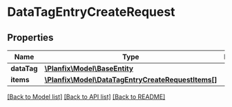 # DataTagEntryCreateRequest

## Properties
Name | Type | Description | Notes
------------ | ------------- | ------------- | -------------
**dataTag** | [**\Planfix\Model\BaseEntity**](BaseEntity.md) |  | [optional] 
**items** | [**\Planfix\Model\DataTagEntryCreateRequestItems[]**](DataTagEntryCreateRequestItems.md) |  | [optional] 

[[Back to Model list]](../../README.md#documentation-for-models) [[Back to API list]](../../README.md#documentation-for-api-endpoints) [[Back to README]](../../README.md)

